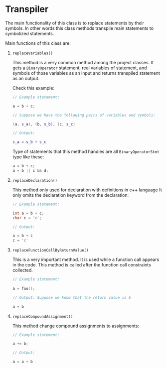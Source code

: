 # Transpiler

The main functionality of this class is to replace statements by their symbols. 
In other words this class methods transpile main statements to symbolized statements.

Main functions of this class are:

1. `replaceVariables()`

    This method is a very common method among the project classes.
    It gets a `BinaryOperator` statement, real variables of statement, and symbols 
    of those variables as an input and returns transpiled statement
    as an output.
    
    Check this example:
    
    ```c++
    // Example statement:
   
    a = b + c;
   
    // Suppose we have the following pairs of variables and symbols:
   
    (a, s_a), (b, s_b), (c, s_c)
   
    // Output:
   
    s_a = s_b + s_c
    ```
   
   Type of statements that this method handles are all `BinaryOperatorStmt` type
   like these:
   
   ```c++
   a = b + c;
   a = b || c && d;
   ```
   
2. `replaceDeclaration()`
    
    This method only used for declaration with definitions in c++ language
    It only omits the declaration keyword from the declaration:
    
    ```c++
    // Example statement:
    
    int a = b + c;
    char c = 'c';
   
    // Output:
    
    a = b + c
    c = 'c'
    ``` 

3. `replaceFunctionCallByReturnValue()`
    
    This is a very important method. It is used while
    a function call appears in the code. This method is called
    after the function call constraints collected.
    
    ```c++
    // Example statement:
     
    a = foo();
    
    // Output: Suppose we know that the return value is b
   
    a = b
    ```

4. `replaceCompoundAssignment()`
    
    This method change compound assignments to assignments:
    
    ```c++
    // Example statement:
   
    a += b;
   
    // Output:
   
    a = a + b
    ```      